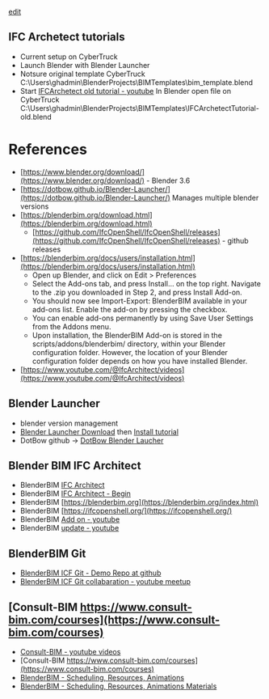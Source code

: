 [edit](https://github.com/2cld/gh/edit/master/docs/blender/bim/README.md)

## IFC Archetect tutorials
- Current setup on CyberTruck
- Launch Blender with Blender Launcher
- Notsure original template CyberTruck C:\Users\ghadmin\BlenderProjects\BIMTemplates\bim_template.blend
- Start [IFCArchetect old tutorial - youtube](https://www.youtube.com/watch?v=kF2k_VW-yrQ) In Blender open file on CyberTruck C:\Users\ghadmin\BlenderProjects\BIMTemplates\IFCArchetectTutorial-old.blend

# References
- [https://www.blender.org/download/](https://www.blender.org/download/) - Blender 3.6
- [https://dotbow.github.io/Blender-Launcher/](https://dotbow.github.io/Blender-Launcher/) Manages multiple blender versions
- [https://blenderbim.org/download.html](https://blenderbim.org/download.html)
  - [https://github.com/IfcOpenShell/IfcOpenShell/releases](https://github.com/IfcOpenShell/IfcOpenShell/releases) - github releases
- [https://blenderbim.org/docs/users/installation.html](https://blenderbim.org/docs/users/installation.html)
  - Open up Blender, and click on Edit > Preferences
  - Select the Add-ons tab, and press Install… on the top right. Navigate to the .zip you downloaded in Step 2, and press Install Add-on.
  - You should now see Import-Export: BlenderBIM available in your add-ons list. Enable the add-on by pressing the checkbox.
  - You can enable add-ons permanently by using Save User Settings from the Addons menu.
  - Upon installation, the BlenderBIM Add-on is stored in the scripts/addons/blenderbim/ directory, within your Blender configuration folder. However, the location of your Blender configuration folder depends on how you have installed Blender.
- [https://www.youtube.com/@IfcArchitect/videos](https://www.youtube.com/@IfcArchitect/videos)

## Blender Launcher 
- blender version management
- [Blender Launcher Download](https://github.com/DotBow/Blender-Launcher/releases) then [Install tutorial](https://www.youtube.com/watch?v=lmZKAUfcZAs)
- DotBow github -> [DotBow Blender Laucher](https://github.com/DotBow/Blender-Launcher)

## Blender BIM IFC Architect
- BlenderBIM [IFC Architect](https://www.youtube.com/@IfcArchitect/videos)
- BlenderBIM [IFC Architect - Begin](https://www.youtube.com/watch?v=kF2k_VW-yrQ)
- BlenderBIM [https://blenderbim.org](https://blenderbim.org/index.html)
- BlenderBIM [https://ifcopenshell.org/](https://ifcopenshell.org/)
- BlenderBIM [Add on - youtube](https://www.youtube.com/watch?v=kYs6w5LlfNM)
- BlenderBIM [update - youtube](https://www.youtube.com/watch?v=oljVAjW9QVw)

## BlenderBIM Git
- [BlenderBIM ICF Git - Demo Repo at github](https://github.com/brunopostle/ifc-demo)
- [BlenderBIM ICF Git collabaration - youtube meetup](https://github.com/brunopostle/ifc-demo)

## [Consult-BIM https://www.consult-bim.com/courses](https://www.consult-bim.com/courses) 
- [Consult-BIM - youtube videos](https://www.youtube.com/@sigmadimensions/videos)
- [Consult-BIM https://www.consult-bim.com/courses](https://www.consult-bim.com/courses)
- [BlenderBIM - Scheduling, Resources, Animations](https://youtu.be/Q7-UBKLBK58)
- [BlenderBIM - Scheduling, Resources, Animations Materials](https://www.consult-bim.com/courses/bbim_4_beginners/BBIM5D-1)
 
